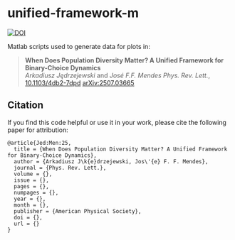 # unified-framework-m
[![DOI](https://zenodo.org/badge/1085685919.svg)](https://doi.org/10.5281/zenodo.17474633)

Matlab scripts used to generate data for plots in:

> **When Does Population Diversity Matter? A Unified Framework for Binary-Choice Dynamics**  
> *Arkadiusz Jędrzejewski* and *José F.F. Mendes*
> _Phys. Rev. Lett._, [10.1103/4db2-7dpd](https://doi.org/10.1103/4db2-7dpd)
> [arXiv:2507.03665](https://arxiv.org/abs/2507.03665)

## Citation
If you find this code helpful or use it in your work, please cite the following paper for attribution:
```
@article{Jed:Men:25,
  title = {When Does Population Diversity Matter? A Unified Framework for Binary-Choice Dynamics},
  author = {Arkadiusz J\k{e}drzejewski, Jos\'{e} F. F. Mendes},
  journal = {Phys. Rev. Lett.},
  volume = {},
  issue = {},
  pages = {},
  numpages = {},
  year = {},
  month = {},
  publisher = {American Physical Society},
  doi = {},
  url = {}
}
```
